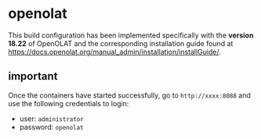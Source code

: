 # openolat

This build configuration has been implemented specifically with the **version 18.22** of OpenOLAT and the corresponding
installation guide found at <https://docs.openolat.org/manual_admin/installation/installGuide/>.

## important

Once the containers have started successfully, go to `http://xxxx:8088`
and use the following credentials to login:

* user: `administrator`
* password: `openolat`
